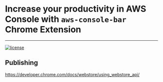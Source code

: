 # Increase your productivity in AWS Console with ``aws-console-bar`` Chrome Extension

---
[![license](https://img.shields.io/badge/license-MIT-blue.svg)](/LICENSE)

## Publishing
https://developer.chrome.com/docs/webstore/using_webstore_api/
